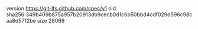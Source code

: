 version https://git-lfs.github.com/spec/v1
oid sha256:349b409b875a957b20913db9cecb0d1c6b50bbd4cdf029d596c98caa8d5712be
size 28069
